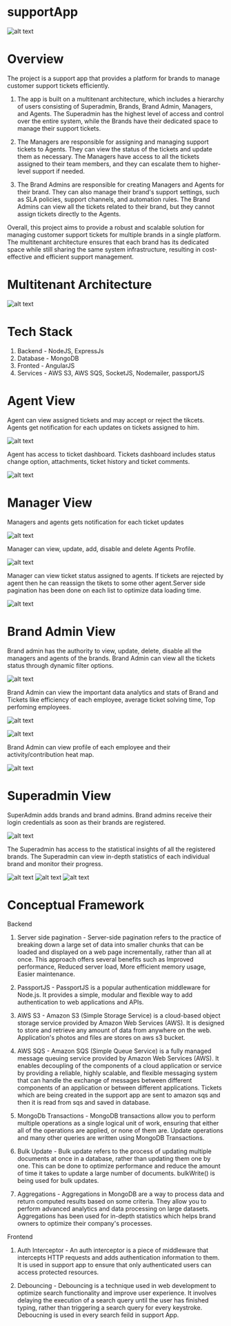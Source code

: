 # supportApp
![alt text](https://user-images.githubusercontent.com/63851816/230056946-410f6c08-8148-4a2c-b039-d433efdf0d1f.png)

# Overview
The project is a support app that provides a platform for brands to manage customer support tickets efficiently.

1) The app is built on a multitenant architecture, which includes a hierarchy of users consisting of Superadmin, Brands, Brand Admin, Managers, and Agents. The Superadmin has the highest level of access and control over the entire system, while the Brands have their dedicated space to manage their support tickets.

2) The Managers are responsible for assigning and managing support tickets to Agents. They can view the status of the tickets and update them as necessary. The Managers have access to all the tickets assigned to their team members, and they can escalate them to higher-level support if needed.

3) The Brand Admins are responsible for creating Managers and Agents for their brand. They can also manage their brand's support settings, such as SLA policies, support channels, and automation rules. The Brand Admins can view all the tickets related to their brand, but they cannot assign tickets directly to the Agents.

Overall, this project aims to provide a robust and scalable solution for managing customer support tickets for multiple brands in a single platform. The multitenant architecture ensures that each brand has its dedicated space while still sharing the same system infrastructure, resulting in cost-effective and efficient support management.

# Multitenant Architecture
![alt text](https://user-images.githubusercontent.com/63851816/230068579-7de35088-f32d-4548-8825-1318196c8e16.png)

# Tech Stack

1) Backend - NodeJS, ExpressJs 
2) Database - MongoDB
3) Fronted - AngularJS
4) Services - AWS S3, AWS SQS, SocketJS, Nodemailer, passportJS

# Agent View
Agent can view assigned tickets and may accept or reject the tikcets. Agents get notification for each updates on tickets assigned to him.

![alt text](https://user-images.githubusercontent.com/63851816/230070039-ebfd4372-ff20-40ca-b304-294c6df41a75.png)

Agent has access to ticket dashboard. Tickets dashboard includes status change option, attachments, ticket history and ticket comments.

![alt text](https://user-images.githubusercontent.com/63851816/230070282-b3209140-4abe-4c0c-a55b-d897662365d2.png)

# Manager View
Managers and agents gets notification for each ticket updates

![alt text](https://user-images.githubusercontent.com/63851816/230072644-0770e2e0-2afd-45df-8c79-3cb5a936f1d1.png)

Manager can view, update, add, disable and delete Agents Profile.

![alt text](https://user-images.githubusercontent.com/63851816/230072878-f8619e03-a21e-4cfe-9c92-b425323fc03e.png)

Manager can view ticket status assigned to agents. If tickets are rejected by agent then he can reassign the tikets to some other agent.Server side pagination has been done on each list to optimize data loading time.

![alt text](https://user-images.githubusercontent.com/63851816/230074450-36d67cd1-add3-4ab2-8653-a4e64f9c1912.png)

# Brand Admin View

Brand admin has the authority to view, update, delete, disable all the managers and agents of the brands. Brand Admin can view all the tickets status through dynamic filter options.

![alt text](https://user-images.githubusercontent.com/63851816/230080131-a6a87cab-243e-4c4e-b1ed-fac98bffbdc1.png)

Brand Admin can view the important data analytics and stats of Brand and Tickets like efficiency of each employee, average ticket solving time, Top perfoming employees.

![alt text](https://user-images.githubusercontent.com/63851816/230080627-10811d29-b8aa-481d-95de-92f098cb4bfa.png)

![alt text](https://user-images.githubusercontent.com/63851816/230080701-48b9f938-5ca2-4c55-b3b3-ced7b46ffee1.png)

Brand Admin can view profile of each employee and their activity/contribution heat map.

![alt text](https://user-images.githubusercontent.com/63851816/230081007-59a12bfb-9cc1-42a4-acfd-fa7de68ba5ec.png)

# Superadmin View

SuperAdmin adds brands and brand admins. Brand admins receive their login credentials as soon as their brands are registered.

![alt text](https://user-images.githubusercontent.com/63851816/230286296-b09034aa-a6e5-4abd-bfe4-96823a52d431.png)

The Superadmin has access to the statistical insights of all the registered brands. The Superadmin can view in-depth statistics of each individual brand and monitor their progress.

![alt text](https://user-images.githubusercontent.com/63851816/230286711-3b4634f9-e716-4ad5-ae42-236002219953.png)
![alt text](https://user-images.githubusercontent.com/63851816/230286783-d21cac27-96e1-4400-91c7-1908dc3f13ff.png)
![alt text](https://user-images.githubusercontent.com/63851816/230286850-9290870c-e4c4-4f4a-b87b-488601d11c0d.png)

# Conceptual Framework

Backend

1) Server side pagination - Server-side pagination refers to the practice of breaking down a large set of data into smaller chunks that can be loaded and displayed on a web page incrementally, rather than all at once. This approach offers several benefits such as Improved performance, Reduced server load, More efficient memory usage, Easier maintenance.

2) PassportJS - PassportJS is a popular authentication middleware for Node.js. It provides a simple, modular and flexible way to add authentication to web applications and APIs.

3) AWS S3 - Amazon S3 (Simple Storage Service) is a cloud-based object storage service provided by Amazon Web Services (AWS). It is designed to store and retrieve any amount of data from anywhere on the web. Application's photos and files are stores on aws s3 bucket.

4) AWS SQS - Amazon SQS (Simple Queue Service) is a fully managed message queuing service provided by Amazon Web Services (AWS). It enables decoupling of the components of a cloud application or service by providing a reliable, highly scalable, and flexible messaging system that can handle the exchange of messages between different components of an application or between different applications. Tickets which are being created in the support app are sent to amazon sqs and then it is read from sqs and saved in database. 

5) MongoDb Transactions - MongoDB transactions allow you to perform multiple operations as a single logical unit of work, ensuring that either all of the operations are applied, or none of them are. Update operations and many other queries are written using MongoDB Transactions.

6) Bulk Update - Bulk update refers to the process of updating multiple documents at once in a database, rather than updating them one by one. This can be done to optimize performance and reduce the amount of time it takes to update a large number of documents. bulkWrite() is being used for bulk updates.

7) Aggregations - Aggregations in MongoDB are a way to process data and return computed results based on some criteria. They allow you to perform advanced analytics and data processing on large datasets. Aggregations has been used for in-depth statistics which helps brand owners to optimize their company's processes.

Frontend

1) Auth Interceptor - An auth interceptor is a piece of middleware that intercepts HTTP requests and adds authentication information to them. It is used in support app to ensure that only authenticated users can access protected resources.

2) Debouncing - Debouncing is a technique used in web development to optimize search functionality and improve user experience. It involves delaying the execution of a search query until the user has finished typing, rather than triggering a search query for every keystroke. Deboucning is used in every search feild in support App.
